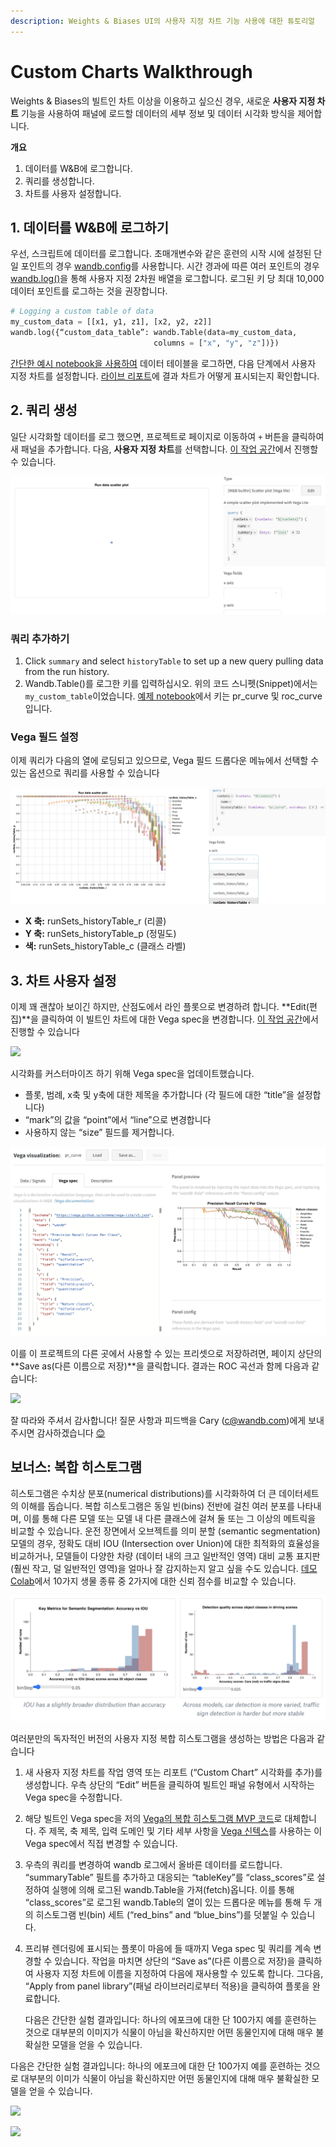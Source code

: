 ```yaml
---
description: Weights & Biases UI의 사용자 지정 차트 기능 사용에 대한 튜토리얼
---
```


# Custom Charts Walkthrough

Weights & Biases의 빌트인 차트 이상을 이용하고 싶으신 경우, 새로운 **사용자 지정 차트** 기능을 사용하여 패널에 로드할 데이터의 세부 정보 및 데이터 시각화 방식을 제어합니다.

 **개요**

1. 데이터를 W&B에 로그합니다.
2. 쿼리를 생성합니다.
3. 차트를 사용자 설정합니다.

## 1.  **데이터를 W&B에 로그하기**

우선, 스크립트에 데이터를 로그합니다. 초매개변수와 같은 훈련의 시작 시에 설정된 단일 포인트의 경우 [wandb.config](https://docs.wandb.com/library/config)를 사용합니다. 시간 경과에 따른 여러 포인트의 경우 [wandb.log\(\)](https://docs.wandb.com/library/log)을 통해 사용자 지정 2차원 배열을 로그합니다. 로그된 키 당 최대 10,000 데이터 포인트를 로그하는 것을 권장합니다.

```python
# Logging a custom table of data
my_custom_data = [[x1, y1, z1], [x2, y2, z2]]
wandb.log({“custom_data_table”: wandb.Table(data=my_custom_data,
                                columns = ["x", "y", "z"])})
```

[간단한 예시 notebook을 사용하여](https://bit.ly/custom-charts-colab) 데이터 테이블을 로그하면, 다음 단계에서 사용자 지정 차트를 설정합니다. [라이브 리포트](https://app.wandb.ai/demo-team/custom-charts/reports/Custom-Charts--VmlldzoyMTk5MDc)에 결과 차트가 어떻게 표시되는지 확인합니다.

## 2. **쿼리 생성**

일단 시각화할 데이터를 로그 했으면, 프로젝트로 페이지로 이동하여 `+` 버튼을 클릭하여 새 패널을 추가합니다. 다음, **사용자 지정 차트**를 선택합니다. [이 작업 공간](https://app.wandb.ai/demo-team/custom-charts)에서 진행할 수 있습니다.

![ &#xAD6C;&#xC131; &#xC900;&#xBE44;&#xAC00; &#xB41C; &#xC0C8;&#xB85C;&#xC6B4; &#xBE48; &#xC0AC;&#xC6A9;&#xC790; &#xC9C0;&#xC815; &#xCC28;&#xD2B8;](../../../.gitbook/assets/screen-shot-2020-08-28-at-7.41.37-am.png)

###  **쿼리 추가하기**

1. Click `summary` and select `historyTable` to set up a new query pulling data from the run history. 
2. Wandb.Table\(\)를 로그한 키를 입력하십시오. 위의 코드 스니펫\(Snippet\)에서는 `my_custom_table`이었습니다. [예제 notebook](https://bit.ly/custom-charts-colab)에서 키는 pr\_curve 및 roc\_curve입니다.

###  **Vega 필드 설정**

 이제 쿼리가 다음의 열에 로딩되고 있으므로, Vega 필드 드롭다운 메뉴에서 선택할 수 있는 옵션으로 쿼리를 사용할 수 있습니다

![Vega &#xD544;&#xB4DC; &#xC124;&#xC815;&#xC744; &#xC704;&#xD574; &#xCFFC;&#xB9AC; &#xACB0;&#xACFC;&#xC5D0;&#xC11C; &#xC5F4; &#xB04C;&#xC5B4;&#xC624;&#xAE30;](../../../.gitbook/assets/screen-shot-2020-08-28-at-8.04.39-am.png)

* **X 축:** runSets\_historyTable\_r \(리콜\)
* **Y 축:** runSets\_historyTable\_p \(정밀도\)
* **색:** runSets\_historyTable\_c \(클래스 라벨\)

## 3. **차트 사용자 설정**

 이제 꽤 괜찮아 보이긴 하지만, 산점도에서 라인 플롯으로 변경하려 합니다. **Edit\(편집\)**을 클릭하여 이 빌트인 차트에 대한 Vega spec을 변경합니다. [이 작업 공간](https://app.wandb.ai/demo-team/custom-charts)에서 진행할 수 있습니다

![](https://paper-attachments.dropbox.com/s_5FCA7E5A968820ADD0CD5402B4B0F71ED90882B3AC586103C1A96BF845A0EAC7_1597442115525_Screen+Shot+2020-08-14+at+2.52.24+PM.png)

 시각화를 커스터마이즈 하기 위해 Vega spec을 업데이트했습니다.

* 플롯, 범례, x축 및 y축에 대한 제목을 추가합니다 \(각 필드에 대한 “title”을 설정합니다\)
* “mark”의 값을 “point”에서 “line”으로 변경합니다
* 사용하지 않는 “size” 필드를 제거합니다.

![](../../../.gitbook/assets/customize-vega-spec-for-pr-curve.png)

이를 이 프로젝트의 다른 곳에서 사용할 수 있는 프리셋으로 저장하려면, 페이지 상단의 **Save as\(다른 이름으로 저장\)**을 클릭합니다. 결과는 ROC 곡선과 함께 다음과 같습니다:

![](https://paper-attachments.dropbox.com/s_5FCA7E5A968820ADD0CD5402B4B0F71ED90882B3AC586103C1A96BF845A0EAC7_1597442868347_Screen+Shot+2020-08-14+at+3.07.30+PM.png)

잘 따라와 주셔서 감사합니다! 질문 사항과 피드백을 Cary \(c@wandb.com\)에게 보내주시면 감사하겠습니다 [😊](https://emojipedia.org/smiling-face-with-smiling-eyes/)​

##  **보너스: 복합 히스토그램**

히스토그램은 수치상 분포\(numerical distributions\)를 시각화하여 더 큰 데이터세트의 이해를 돕습니다. 복합 히스토그램은 동일 빈\(bins\) 전반에 걸친 여러 분포를 나타내며, 이를 통해 다른 모델 또는 모델 내 다른 클래스에 걸쳐 둘 또는 그 이상의 메트릭을 비교할 수 있습니다. 운전 장면에서 오브젝트를 의미 분할 \(semantic segmentation\) 모델의 경우, 정확도 대비 IOU \(Intersection over Union\)에 대한 최적화의 효율성을 비교하거나, 모델들이 다양한 차량 \(데이터 내의 크고 일반적인 영역\) 대비 교통 표지판 \(훨씬 작고, 덜 일반적인 영역\)을 얼마나 잘 감지하는지 알고 싶을 수도 있습니다. [데모 Colab](https://bit.ly/custom-charts-colab)에서 10가지 생물 종류 중 2가지에 대한 신뢰 점수를 비교할 수 있습니다.

![](../../../.gitbook/assets/screen-shot-2020-08-28-at-7.19.47-am.png)

 여러분만의 독자적인 버전의 사용자 지정 복합 히스토그램을 생성하는 방법은 다음과 같습니다

1. 새 사용자 지정 차트를 작업 영역 또는 리포트 \(“Custom Chart” 시각화를 추가\)를 생성합니다. 우측 상단의 “Edit” 버튼을 클릭하여 빌트인 패널 유형에서 시작하는 Vega spec을 수정합니다.
2. 해당 빌트인 Vega spec을 저의 [Vega의 복합 히스토그램 MVP 코드](https://gist.github.com/staceysv/9bed36a2c0c2a427365991403611ce21)로 대체합니다. 주 제목, 축 제목, 입력 도메인 및 기타 세부 사항을 [Vega 신텍스](https://vega.github.io/)를 사용하는 이 Vega spec에서 직접 변경할 수 있습니다.
3. 우측의 쿼리를 변경하여 wandb 로그에서 올바른 데이터를 로드합니다. “summaryTable” 필트를 추가하고 대응되는 “tableKey”를 “class\_scores”로 설정하여 실행에 의해 로그된 wandb.Table을 가져\(fetch\)옵니다. 이를 통해 “class\_scores”로 로그된 wandb.Table의 열이 있는 드롭다운 메뉴를 통해 두 개의 히스토그램 빈\(bin\) 세트 \(“red\_bins” and “blue\_bins”\)를 덧붙일 수 있습니다.
4. 프리뷰 렌더링에 표시되는 플롯이 마음에 들 때까지 Vega spec 및 쿼리를 계속 변경할 수 있습니다. 작업을 마치면 상단의 “Save as”\(다른 이름으로 저장\)을 클릭하여 사용자 지정 차트에 이름을 지정하여 다음에 재사용할 수 있도록 합니다. 그다음, “Apply from panel library”\(패널 라이브러리로부터 적용\)을 클릭하여 플롯을 완료합니다.

   다음은 간단한 실험 결과입니다: 하나의 에포크에 대한 단 100가지 예를 훈련하는 것으로 대부분의 이미지가 식물이 아님을 확신하지만 어떤 동물인지에 대해 매우 불확실한 모델을 얻을 수 있습니다.  

 다음은 간단한 실험 결과입니다: 하나의 에포크에 대한 단 100가지 예를 훈련하는 것으로 대부분의 이미가 식물이 아님을 확신하지만 어떤 동물인지에 대해 매우 불확실한 모델을 얻을 수 있습니다.

![](https://paper-attachments.dropbox.com/s_5FCA7E5A968820ADD0CD5402B4B0F71ED90882B3AC586103C1A96BF845A0EAC7_1598376315319_Screen+Shot+2020-08-25+at+10.24.49+AM.png)

![](https://paper-attachments.dropbox.com/s_5FCA7E5A968820ADD0CD5402B4B0F71ED90882B3AC586103C1A96BF845A0EAC7_1598376160845_Screen+Shot+2020-08-25+at+10.08.11+AM.png)

